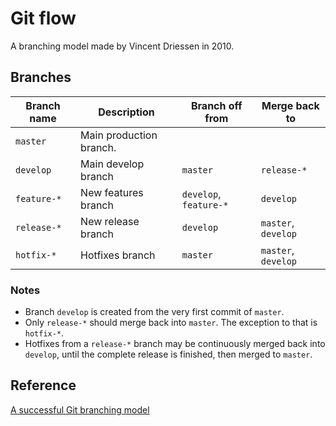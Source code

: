 # Git flow

A branching model made by Vincent Driessen in 2010.

## Branches

Branch name|Description|Branch off from|Merge back to
---|---|---|---
`master`|Main production branch.||
`develop`|Main develop branch|`master`|`release-*`
`feature-*`|New features branch|`develop`, `feature-*`|`develop`
`release-*`|New release branch| `develop`|`master`, `develop`
`hotfix-*`|Hotfixes branch|`master`|`master`, `develop`

### Notes

- Branch `develop` is created from the very first commit of `master`.
- Only `release-*` should merge back into `master`. The exception to that is `hotfix-*`.
- Hotfixes from a `release-*` branch may be continuously merged back into `develop`, until the complete release is finished, then merged to `master`.

## Reference

[A successful Git branching model](https://nvie.com/posts/a-successful-git-branching-model/)
